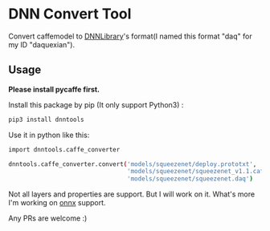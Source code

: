 # DNN Convert Tool

Convert caffemodel to [DNNLibrary](https://github.com/daquexian/DNNLibrary)'s format(I named this format "daq" for my ID "daquexian").

## Usage

**Please install pycaffe first.**

Install this package by pip (It only support Python3) :

```bash
pip3 install dnntools
```

Use it in python like this:
```bash
import dnntools.caffe_converter

dnntools.caffe_converter.convert('models/squeezenet/deploy.prototxt',
                                 'models/squeezenet/squeezenet_v1.1.caffemodel',
                                 'models/squeezenet/squeezenet.daq')
```

Not all layers and properties are support. But I will work on it. What's more I'm working on [onnx](https://github.com/onnx/onnx/) support. 

Any PRs are welcome :)
